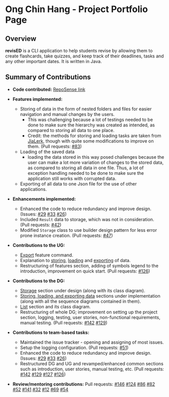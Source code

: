 # Ong Chin Hang - Project Portfolio Page

## Overview

**revisED** is a CLI application to help students revise by allowing them to create flashcards, take quizzes, 
and keep track of their deadlines, tasks and any other important dates. It is written in Java.

## Summary of Contributions

* **Code contributed:** [RepoSense link](https://nus-cs2113-ay2021s1.github.io/tp-dashboard/#breakdown=true&search=cookiehoodie&sort=groupTitle&sortWithin=title&since=2020-09-27&timeframe=commit&mergegroup=&groupSelect=groupByRepos&checkedFileTypes=docs~functional-code~test-code~other) 
* **Features implemented:** 
    * Storing of data in the form of nested folders and files for easier navigation and manual changes by the users. 
        * This was challenging because a lot of testings needed to be done to make sure the hierarchy was created as intended, 
        as compared to storing all data to one place.
        * Credit: the methods for storing and loading tasks are taken from [JiaLerk](https://github.com/jialerk), though with 
        quite some modifications to improve on them. (Pull requests: [#83](https://github.com/AY2021S1-CS2113T-W13-1/tp/pull/83))
    * Loading of the saved data
        * loading the data stored in this way posed challenges because the user can make a lot more variation of changes
        to the stored data, as compared to storing all data in one file. Thus, a lot of exception handling needed to be done
        to make sure the application still works with corrupted data.
    * Exporting of all data to one Json file for the use of other applications.
* **Enhancements implemented:** 
    * Enhanced the code to reduce redundancy and improve design.
        (Issues: 
        [#29](https://github.com/AY2021S1-CS2113T-W13-1/tp/issues/29) 
        [#33](https://github.com/AY2021S1-CS2113T-W13-1/tp/issues/33)
        [#26](https://github.com/AY2021S1-CS2113T-W13-1/tp/issues/26))
    * Included `Result` data to storage, which was not in consideration. (Pull requests: [#42](https://github.com/AY2021S1-CS2113T-W13-1/tp/pull/42))
    * Modified `Storage` class to use builder design pattern for less error prone instance creation. (Pull requests: 
    [#47](https://github.com/AY2021S1-CS2113T-W13-1/tp/pull/47))
* **Contributions to the UG:** 
    * [Export](https://ay2021s1-cs2113t-w13-1.github.io/tp/UserGuide.html#export-command) feature command.
    * Explanation to [storing](https://ay2021s1-cs2113t-w13-1.github.io/tp/UserGuide.html#store), [loading](https://ay2021s1-cs2113t-w13-1.github.io/tp/UserGuide.html#load)
    and [exporting](https://ay2021s1-cs2113t-w13-1.github.io/tp/UserGuide.html#export) of data.
    * Restructuring of features section, adding of symbols legend to the introduction, improvement on quick start.
    (Pull requests: [#126](https://github.com/AY2021S1-CS2113T-W13-1/tp/pull/126))
   
* **Contributions to the DG:** 
    * [Storage](https://ay2021s1-cs2113t-w13-1.github.io/tp/DeveloperGuide.html#storage) section under design (along with its class diagram).
    * [Storing, loading, and exporting data](https://ay2021s1-cs2113t-w13-1.github.io/tp/DeveloperGuide.html#storage) sections
    under implementation (along with all the sequence diagrams contained in them).
    * [List](https://ay2021s1-cs2113t-w13-1.github.io/tp/DeveloperGuide.html#list) section and its class diagram.
    * Restructuring of whole DG; improvement on setting up the project section, logging, testing, user stories,
    non-functional requirements, manual testing. (Pull requests: 
    [#142](https://github.com/AY2021S1-CS2113T-W13-1/tp/pull/142)
    [#129](https://github.com/AY2021S1-CS2113T-W13-1/tp/pull/129))
* **Contributions to team-based tasks:**
    * Maintained the issue tracker - opening and assigning of most issues.
    * Setup the logging configuration. (Pull requests: [#51](https://github.com/AY2021S1-CS2113T-W13-1/tp/pull/51))
    * Enhanced the code to reduce redundancy and improve design.
    (Issues: 
    [#29](https://github.com/AY2021S1-CS2113T-W13-1/tp/issues/29) 
    [#33](https://github.com/AY2021S1-CS2113T-W13-1/tp/issues/33)
    [#26](https://github.com/AY2021S1-CS2113T-W13-1/tp/issues/26))
    * Restructured DG and UG and revamped/enhanced common sections such as introduction, user stories, manual testing, etc. 
    (Pull requests: [#142](https://github.com/AY2021S1-CS2113T-W13-1/tp/pull/142)
    [#129](https://github.com/AY2021S1-CS2113T-W13-1/tp/pull/129)
    [#127](https://github.com/AY2021S1-CS2113T-W13-1/tp/pull/127)
    [#126](https://github.com/AY2021S1-CS2113T-W13-1/tp/pull/126))
* **Review/mentoring contributions:** Pull requests: 
[#146](https://github.com/AY2021S1-CS2113T-W13-1/tp/pull/146)
[#124](https://github.com/AY2021S1-CS2113T-W13-1/tp/pull/124)
 [#86](https://github.com/AY2021S1-CS2113T-W13-1/tp/pull/86)
 [#82](https://github.com/AY2021S1-CS2113T-W13-1/tp/pull/82)
 [#52](https://github.com/AY2021S1-CS2113T-W13-1/tp/pull/52)
 [#141](https://github.com/AY2021S1-CS2113T-W13-1/tp/pull/141)
 [#32](https://github.com/AY2021S1-CS2113T-W13-1/tp/pull/32)
 [#12](https://github.com/AY2021S1-CS2113T-W13-1/tp/pull/12)
 [#69](https://github.com/AY2021S1-CS2113T-W13-1/tp/pull/69)
 [#54](https://github.com/AY2021S1-CS2113T-W13-1/tp/pull/54)
